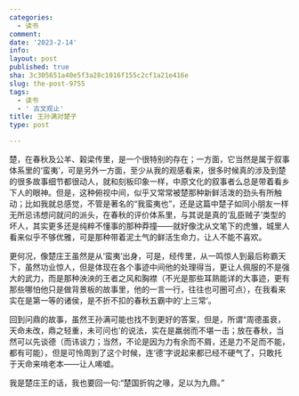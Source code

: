 ```yaml
---
categories:
  - 读书
comment: 
date: '2023-2-14'
info: 
layout: post
published: true
sha: 3c305651a40e5f3a28c1016f155c2cf1a21e416e
slug: the-post-9755
tags:
  - 读书
  - ' 古文观止'
title: 王孙满对楚子
type: post

---
```

楚，在春秋及公羊、榖梁传里，是一个很特别的存在；一方面，它当然是属于叙事体系里的‘蛮夷’，可是另外一方面，至少从我的观感看来，很多时候真的涉及到楚的很多故事细节都很动人，就和刻板印象一样，中原文化的叙事者么总是带着看乡下人的眼神。但是，这种俯视中间，似乎又常常被楚那种新鲜活泼的劲头有所触动；比如我就总感觉，不管是著名的“我蛮夷也”，还是这篇中楚子如同小朋友一样无所忌讳想问就问的派头，在春秋的评价体系里，与其说是真的‘乱臣贼子’类型的坏人，其实更多还是纯粹不懂事的那种莽撞——就好像沈从文笔下的虎雏，城里人看来似乎不够优雅，可是那种带着泥土气的鲜活生命力，让人不能不喜欢。

更何况，像楚庄王虽然是从‘蛮夷’出身，可是，经传里，从一鸣惊人到最后称霸天下，虽然功业惊人，但是体现在各个事迹中间他的处理得当，更让人佩服的不是强大的武力，而是那种泱泱的王者之风和胸襟（不光是那些耳熟能详的大事迹，更有那些哪怕他只是做背景板的故事里，他的一言一行，往往也可圈可点），在我看来实在是第一等的诸侯，是不折不扣的春秋五霸中的‘上三常’。

回到问鼎的故事，虽然王孙满可能也找不到更好的答案，但是，所谓“周德虽衰，天命未改，鼎之轻重，未可问也’的说法，实在是羸弱而不堪一击；放在春秋，当然可以先谈德（而讳谈力；当然，不论是因为力有余而不屑，还是力不足而不能，都有可能），但是可怜周到了这个时候，连‘德’字说起来都已经不硬气了，只敢托于天命来啃老本——让人唏嘘。

我是楚庄王的话，我也要回一句:“楚国折钩之喙，足以为九鼎。”